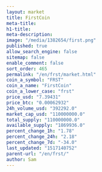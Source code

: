 ```yaml
---
layout: market
title: FirstCoin
meta-title: 
h1-title: 
meta-description: 
image: "/media/1382654/first.png"
published: true
allow_search_engine: false
sitemap: false
enable_comment: false
sort_order: 465
permalink: "/en/frst/market.html"
coin_a_symbol: "FRST"
coin_a_name: "FirstCoin"
coin_a_lower_case: "frst"
price_usd: "7.39431"
price_btc: "0.00062932"
24h_volume_usd: "392292.0"
market_cap_usd: "110000000.0"
total_supply: "110000000.0"
available_supply: "1869936.0"
percent_change_1h: "1.78"
percent_change_24h: "2.18"
percent_change_7d: "-34.0"
last_updated: "1517140752"
parent-url: "/en/frst/"
author: Sam
---
```


